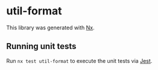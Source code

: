 # util-format

This library was generated with [Nx](https://nx.dev).

## Running unit tests

Run `nx test util-format` to execute the unit tests via [Jest](https://jestjs.io).
